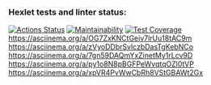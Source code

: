 ### Hexlet tests and linter status:
[![Actions Status](https://github.com/Tinagru/frontend-project-lvl1/workflows/hexlet-check/badge.svg)](https://github.com/Tinagru/frontend-project-lvl1/actions)
[![Maintainability](https://api.codeclimate.com/v1/badges/a99a88d28ad37a79dbf6/maintainability)](https://codeclimate.com/github/codeclimate/codeclimate/maintainability)
[![Test Coverage](https://api.codeclimate.com/v1/badges/a99a88d28ad37a79dbf6/test_coverage)](https://codeclimate.com/github/codeclimate/codeclimate/test_coverage)
https://asciinema.org/a/OG7ZxKNCtGeiv7lrUu18tAC9m
https://asciinema.org/a/zVyoDDbrSvlczbDasTgKebNCo
https://asciinema.org/a/7gn59DAQmYxZinetMy1rLcv9D
https://asciinema.org/a/py1o8N8pBGFPeWvqtqOZl0tVP
https://asciinema.org/a/xpVR4PvWwCbRh8VStGBAWt2Gx
